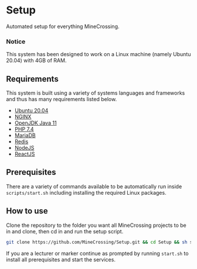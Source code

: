 # Setup
Automated setup for everything MineCrossing.

### Notice
This system has been designed to work on a Linux machine (namely Ubuntu 20.04) with 4GB of RAM.

## Requirements
This system is built using a variety of systems languages and frameworks and thus has many requirements listed below.
 - [Ubuntu 20.04](https://ubuntu.com/)
 - [NGINX](https://www.nginx.com/)
 - [OpenJDK Java 11](https://openjdk.java.net/projects/jdk/11/)
 - [PHP 7.4](https://www.php.net/)
 - [MariaDB](https://mariadb.org/)
 - [Redis](https://redis.io/)
 - [NodeJS](https://nodejs.org/en/)
 - [ReactJS](https://reactjs.org/)

## Prerequisites
There are a variety of commands available to be automatically run inside `scripts/start.sh` including installing the required Linux packages.

## How to use
Clone the repository to the folder you want all MineCrossing projects to be in and clone, then cd in and run the setup script.
```sh
git clone https://github.com/MineCrossing/Setup.git && cd Setup && sh setup.sh
```

If you are a lecturer or marker continue as prompted by running `start.sh` to install all prerequisites and start the services.
